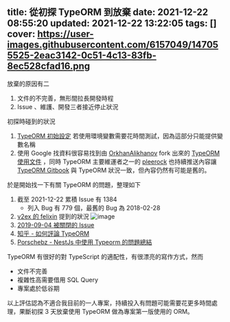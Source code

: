 title: 從初探 TypeORM 到放棄
date: 2021-12-22 08:55:20
updated: 2021-12-22 13:22:05
tags: []
cover: https://user-images.githubusercontent.com/6157049/147055525-2eac3142-0c51-4c13-83fb-8ec528cfad16.png
---

放棄的原因有二
1. 文件的不完善，無形間拉長開發時程
2. Issue 、維護、開發三者接近停止狀況

<!--more-->

初探時碰到的狀況
1. [TypeORM 初始設定](https://typeorm.io/#/using-ormconfig/using-environment-variables) 若使用環境變數需要花時間測試，因為這部分只能提供變數名稱
2. 使用 Google 找資料很容易找到由 [OrkhanAlikhanov](https://github.com/OrkhanAlikhanov) fork 出來的 [TypeORM 使用文件](https://github.com/OrkhanAlikhanov/typeorm) ，同時 TypeORM 主要維運者之一的 [pleerock](https://github.com/pleerock) 也持續推送內容讓 [TypeORM Gitbook](https://orkhan.gitbook.io/typeorm/docs) 與 TypeORM 狀況一致，但內容仍然有可能是舊的。

於是開始找一下有關 TypeORM 的問題，整理如下
1. 截至 2021-12-22 累積 Issue 有 1384
    - 列入 Bug 有 779 個，最舊的 Bug 為 2018-02-28
2. [v2ex 的 felixin](https://v2ex.com/t/763563#r_10344012) 提到的狀況
    ![image](https://user-images.githubusercontent.com/6157049/147061875-e10ebc29-4546-4a59-ac4f-6cfd3e91fec0.png)
3. [2019-09-04 被關閉的 Issue](https://github.com/typeorm/typeorm/issues/4686)
4. [知乎 - 如何評論 TypeORM](https://www.zhihu.com/question/266267293)
5. [Porschebz - NestJs 中使用 Typeorm 的問題總結](https://www.porschebz.com/posts/42345.html)

TypeORM 有很好的對 TypeScript 的適配性，有很漂亮的寫作方式，然而
- 文件不完善
- 複雜性高需要借用 SQL Query
- 專案處於低谷期

以上評估認為不適合我目前的一人專案，持續投入有問題可能需要花更多時間處理，果斷初探 3 天放棄使用 TypeORM 做為專案第一版使用的 ORM。